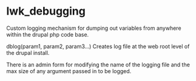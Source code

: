 # lwk_debugging
Custom logging mechanism for dumping out variables from anywhere within the drupal php code base.

dblog(param1, param2, param3...)
Creates log file at the web root level of the drupal install.

There is an admin form for modifying the name of the logging file and the max size of any argument passed in to be logged.
